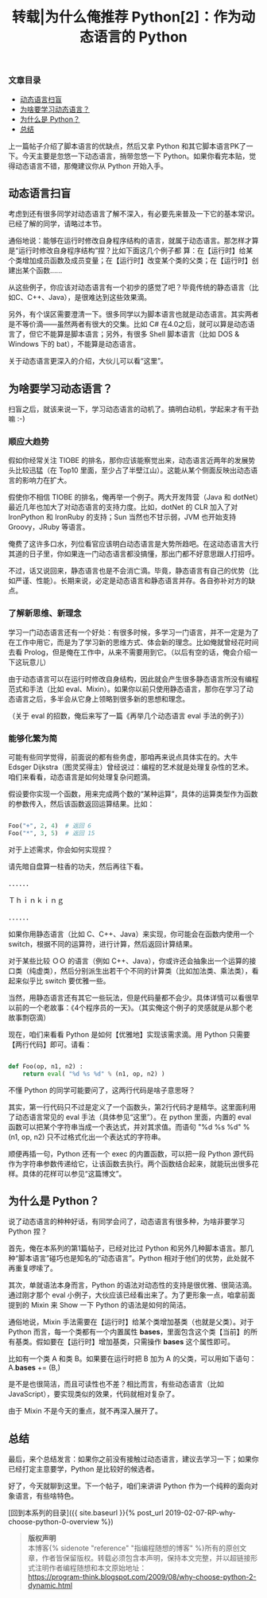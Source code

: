 ﻿---
layout:  post
title:   转载|为什么俺推荐 Python[2]：作为动态语言的 Python
excerpt: 今天主要是忽悠一下动态语言，捎带忽悠一下 Python。如果你看完本贴，觉得动态语言不错，那俺建议你从 Python 开始入手。
categories: post
milestoneID: 2
---

### 文章目录

* [动态语言扫盲](#overview)
* [为啥要学习动态语言？](#whyDynamic)
* [为什么是 Python？](#whyPython)
* [总结](#summary)

上一篇帖子介绍了脚本语言的优缺点，然后又拿 Python 和其它脚本语言PK了一下。今天主要是忽悠一下动态语言，捎带忽悠一下 Python。如果你看完本贴，觉得动态语言不错，那俺建议你从 Python 开始入手。

## 动态语言扫盲<a name="overview"></a>

考虑到还有很多同学对动态语言了解不深入，有必要先来普及一下它的基本常识。已经了解的同学，请略过本节。

通俗地说：能够在运行时修改自身程序结构的语言，就属于动态语言。那怎样才算是“运行时修改自身程序结构”捏？比如下面这几个例子都 算：在【运行时】给某个类增加成员函数及成员变量；在【运行时】改变某个类的父类；在【运行时】创建出某个函数......

从这些例子，你应该对动态语言有一个初步的感觉了吧？毕竟传统的静态语言（比如C、C++、Java），是很难达到这些效果滴。

另外，有个误区需要澄清一下。很多同学以为脚本语言也就是动态语言。其实两者是不等价滴——虽然两者有很大的交集。比如 C# 在4.0之后，就可以算是动态语言了，但它不能算是脚本语言；另外，有很多 Shell 脚本语言（比如 DOS & Windows 下的 bat），不能算是动态语言。

关于动态语言更深入的介绍，大伙儿可以看“这里”。

## 为啥要学习动态语言？<a name="whyDynamic"></a>

扫盲之后，就该来说一下，学习动态语言的动机了。搞明白动机，学起来才有干劲嘛 :-)

### 顺应大趋势

假如你经常关注 TIOBE 的排名，那你应该能察觉出来，动态语言近两年的发展势头比较迅猛（在 Top10 里面，至少占了半壁江山）。这能从某个侧面反映出动态语言的影响力在扩大。

假使你不相信 TIOBE 的排名，俺再举一个例子。两大开发阵营（Java 和 dotNet）最近几年也加大了对动态语言的支持力度。比如，dotNet 的 CLR 加入了对IronPython 和 IronRuby 的支持；Sun 当然也不甘示弱，JVM 也开始支持 Groovy，JRuby 等语言。

俺费了这许多口水，列位看官应该明白动态语言是大势所趋吧。在这动态语言大行其道的日子里，你如果连一门动态语言都没搞懂，那出门都不好意思跟人打招呼。

不过，话又说回来，静态语言也是不会消亡滴。毕竟，静态语言有自己的优势（比如严谨、性能）。长期来说，必定是动态语言和静态语言并存。各自弥补对方的缺点。

### 了解新思维、新理念

学习一门动态语言还有一个好处：有很多时候，多学习一门语言，并不一定是为了在工作中用它，而是为了学习新的思维方式、体会新的理念。比如俺就曾经花时间去看 Prolog，但是俺在工作中，从来不需要用到它。（以后有空的话，俺会介绍一下这玩意儿）

由于动态语言可以在运行时修改自身结构，因此就会产生很多静态语言所没有编程范式和手法（比如 eval、Mixin）。如果你以前只使用静态语言，那你在学习了动态语言之后，多半会从它身上领略到很多新的思想和理念。

（关于 eval 的招数，俺后来写了一篇《再举几个动态语言 eval 手法的例子》）

### 能够化繁为简

可能有些同学觉得，前面说的都有些务虚，那咱再来说点具体实在的。大牛 Edsger Dijkstra（图灵奖得主）曾经说过：编程的艺术就是处理复杂性的艺术。咱们来看看，动态语言是如何处理复杂问题滴。

假设要你实现一个函数，用来完成两个数的“某种运算”，具体的运算类型作为函数的参数传入，然后该函数返回运算结果。比如：

```python

Foo("+", 2, 4)  # 返回 6
Foo("*", 3, 5)  # 返回 15

```

对于上述需求，你会如何实现捏？

请先暗自盘算一柱香的功夫，然后再往下看。

．．．．．．

Ｔｈｉｎｋｉｎｇ

．．．．．．

如果你用静态语言（比如 C、C++、Java）来实现，你可能会在函数内使用一个 switch，根据不同的运算符，进行计算，然后返回计算结果。

对于某些比较 ＯＯ 的语言（例如 C++、Java），你或许还会抽象出一个运算的接口类（纯虚类），然后分别派生出若干个不同的计算类（比如加法类、乘法类），看起来似乎比 switch 要优雅一些。

当然，用静态语言还有其它一些玩法，但是代码量都不会少。具体详情可以看很早以前的一个老故事：《4个程序员的一天》。（其实俺这个例子的灵感就是从那个老故事剽窃滴）

现在，咱们来看看 Python 是如何【优雅地】实现该需求滴。用 Python 只需要【两行代码】即可。请看：

```python

def Foo(op, n1, n2) :
    return eval( "%d %s %d" % (n1, op, n2) )

```

不懂 Python 的同学可能要问了，这两行代码是啥子意思呀？

其实，第一行代码只不过是定义了一个函数头，第2行代码才是精华。这里面利用了动态语言常见的 eval 手法（具体参见“这里”）。在 python 里面，内置的 eval 函数可以把某个字符串当成一个表达式，并对其求值。而语句 "%d %s %d" % (n1, op, n2) 只不过格式化出一个表达式的字符串。

顺便再插一句，Python 还有一个 exec 的内置函数，可以把一段 Python 源代码作为字符串参数传递给它，让该函数去执行。两个函数结合起来，就能玩出很多花样。具体的花样可以参见“这篇博文”。

## 为什么是 Python？<a name="whyPython"></a>

说了动态语言的种种好话，有同学会问了，动态语言有很多种，为啥非要学习 Python 捏？

首先，俺在本系列的第1篇帖子，已经对比过 Python 和另外几种脚本语言。那几种“脚本语言”碰巧也是知名的“动态语言”。Python 相对于他们的优势，此处就不再重复啰嗦了。

其次，单就语法本身而言，Python 的语法对动态性的支持是很优雅、很简洁滴。通过刚才那个 eval 小例子，大伙应该已经看出来了。为了更形象一点，咱拿前面提到的 Mixin 来 Show 一下 Python 的语法是如何的简洁。

通俗地说，Mixin 手法需要在【运行时】给某个类增加基类（也就是父类）。对于 Python 而言，每一个类都有一个内置属性 __bases__，里面包含这个类【当前】的所有基类。假如要在【运行时】增加基类，只需操作 __bases__ 这个属性即可。

比如有一个类 A 和类 B。如果要在运行时把 B 加为 A 的父类，可以用如下语句：
A.__bases__ += (B,)

是不是也很简洁，而且可读性也不差？相比而言，有些动态语言（比如 JavaScript），要实现类似的效果，代码就相对复杂了。

由于 Mixin 不是今天的重点，就不再深入展开了。


## 总结<a name="summary"></a>


最后，来个总结发言：如果你之前没有接触过动态语言，建议去学习一下；如果你已经打定主意要学，Python 是比较好的候选者。

好了，今天就聊到这里。下一个帖子，咱们来讲讲 Python 作为一个纯粹的面向对象语言，有些啥特色。

[回到本系列的目录]({{ site.baseurl }}{% post_url 2019-02-07-RP-why-choose-python-0-overview %})

> **版权声明**<br>
> 本博客{% sidenote "reference" "指编程随想的博客" %}所有的原创文章，作者皆保留版权。转载必须包含本声明，保持本文完整，并以超链接形式注明作者编程随想和本文原始地址：<br>
> [ https://program-think.blogspot.com/2009/08/why-choose-python-2-dynamic.html ](https://program-think.blogspot.com/2009/08/why-choose-python-2-dynamic.html)